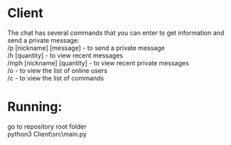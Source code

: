 # Client
The chat has several commands that you can enter to get information and send a private message:\
/p [nickname] [message] - to send a private message\
/h [quantity] - to view recent messages\
/mph [nickname] [quantity] - to view recent private messages\
/o - to view the list of online users\
/c - to view the list of commands
# Running:

go to repository root folder\
python3 Client\src\main.py

